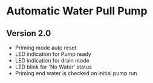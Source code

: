 # Automatic Water Pull Pump
## Version 2.0

- Priming mode auto reset
- LED indication for Pump ready
- LED indication for drain mode
- LED blink for 'No Water' status
- Priming end water is checked on initial pump run
